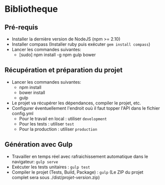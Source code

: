
# Bibliotheque 

## Pré-requis

- Installer la dernière version de NodeJS (npm >= 2.10)
- Installer compass (Installer ruby puis exécuter `gem install compass`)
- Lancer les commandes suivantes:
  - [sudo] npm install -g npm gulp bower

## Récupération et préparation du projet


- Lancer les commandes suivantes:
  - npm install
  - bower install
  - gulp
- Le projet va récupérer les dépendances, compiler le projet, etc.
- Configurer éventuellement l'endroit ouù il faut topper l'API dans le fichier config.yml
  - Pour le travail en local : utiliser `development`
  - Pour les tests : utiliser `test`
  - Pour la production : utiliser `production`

## Génération avec Gulp

- Travailler en temps réel avec rafraichissement automatique dans le navigateur: `gulp serve`
- Exécuter les tests unitaires : `gulp test`
- Compiler le projet (Tests, Build, Package) : `gulp` (Le ZIP du projet complet sera sous ./dist/*projet*-*version*.zip)

